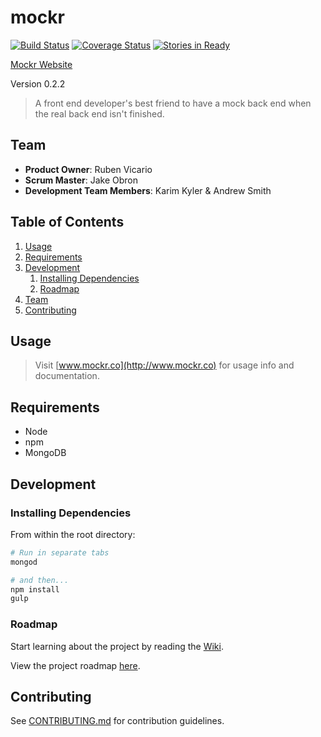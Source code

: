 # mockr

[![Build Status](https://travis-ci.org/radiant-persimmons/mockr.svg?branch=develop)](https://travis-ci.org/radiant-persimmons/mockr) [![Coverage Status](https://coveralls.io/repos/radiant-persimmons/mockr/badge.svg?branch=develop)](https://coveralls.io/r/radiant-persimmons/mockr?branch=develop) [![Stories in Ready](https://badge.waffle.io/radiant-persimmons/mockr.svg?label=ready&title=Backlog)](http://waffle.io/radiant-persimmons/mockr)

[Mockr Website](http://www.mockr.co)

Version 0.2.2

> A front end developer's best friend to have a mock back end when the real back end isn't finished.

## Team

  - __Product Owner__: Ruben Vicario
  - __Scrum Master__: Jake Obron
  - __Development Team Members__: Karim Kyler & Andrew Smith

## Table of Contents

1. [Usage](#Usage)
1. [Requirements](#requirements)
1. [Development](#development)
    1. [Installing Dependencies](#installing-dependencies)
    1. [Roadmap](#roadmap)
1. [Team](#team)
1. [Contributing](#contributing)

## Usage

> Visit [www.mockr.co](http://www.mockr.co) for usage info and documentation.

## Requirements

- Node
- npm
- MongoDB

## Development

### Installing Dependencies

From within the root directory:

```sh
# Run in separate tabs
mongod

# and then...
npm install
gulp

```

### Roadmap

Start learning about the project by reading the [Wiki](https://github.com/radiant-persimmons/mockr/wiki).

View the project roadmap [here](https://waffle.io/radiant-persimmons/mockr).

## Contributing

See [CONTRIBUTING.md](CONTRIBUTING.md) for contribution guidelines.
